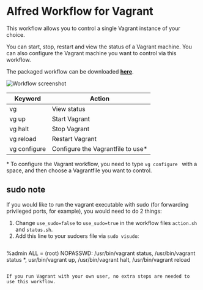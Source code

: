 # Alfred Workflow for Vagrant

This workflow allows you to control a single Vagrant instance of your choice.

You can start, stop, restart and view the status of a Vagrant machine. You can also configure the Vagrant machine you want to control via this workflow.

The packaged workflow can be downloaded [**here**](https://raw.github.com/Bartzy/alfred-vagrant/master/vagrant.alfredworkflow).

![Workflow screenshot](https://raw.github.com/Bartzy/alfred-vagrant/master/screenshot.png "Workflow screenshot")


| Keyword      | Action                            |
| ------------ | --------------------------------- |
| vg           | View status                       |
| vg up        | Start Vagrant                     |
| vg halt      | Stop Vagrant                      |
| vg reload    | Restart Vagrant                   |
| vg configure | Configure the Vagrantfile to use* |

\* To configure the Vagrant workflow, you need to type ```vg configure ``` with a space, and then choose a Vagrantfile you want to control.

## sudo note
If you would like to run the vagrant executable with sudo (for forwarding privileged ports, for example), you would need to do 2 things:

1. Change ```use_sudo=false``` to ```use_sudo=true``` in the workflow files ```action.sh``` and ```status.sh```.
2. Add this line to your sudoers file via ```sudo visudo```:
    ```bash
%admin ALL = (root) NOPASSWD: /usr/bin/vagrant status, /usr/bin/vagrant status *, usr/bin/vagrant up, /usr/bin/vagrant halt, /usr/bin/vagrant reload
```

If you run Vagrant with your own user, no extra steps are needed to use this workflow.
